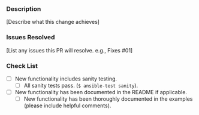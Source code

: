 ### Description
[Describe what this change achieves]

### Issues Resolved
[List any issues this PR will resolve. e.g., Fixes #01]

### Check List
- [ ] New functionality includes sanity testing.
  - [ ] All sanity tests pass. (`$ ansible-test sanity`).
- [ ] New functionality has been documented in the README if applicable.
  - [ ] New functionality has been thoroughly documented in the examples (please include helpful comments).
